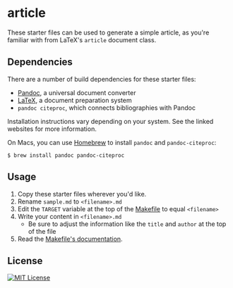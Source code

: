 # article

These starter files can be used to generate a simple article, as you're familiar
with from LaTeX's `article` document class.

## Dependencies

There are a number of build dependencies for these starter files:

- [Pandoc], a universal document converter
- [LaTeX], a document preparation system
- `pandoc citeproc`, which connects bibliographies with Pandoc

[Pandoc]: https://pandoc.org/
[LaTeX]: https://www.latex-project.org/

Installation instructions vary depending on your system. See the linked websites
for more information.

On Macs, you can use [Homebrew](https://brew.sh) to install `pandoc` and `pandoc-citeproc`:

```
$ brew install pandoc pandoc-citeproc
```

## Usage

1. Copy these starter files wherever you'd like.
1. Rename `sample.md` to `<filename>.md`
1. Edit the `TARGET` variable at the top of the [Makefile] to equal `<filename>`
1. Write your content in `<filename>.md`
    - Be sure to adjust the information like the `title` and `author` at the top
      of the file
1. Read the [Makefile's documentation][Makefile].

[Makefile]: src/Makefile

## License

[![MIT License](https://img.shields.io/badge/license-MIT-blue.svg)](https://jez.io/MIT-LICENSE.txt)
